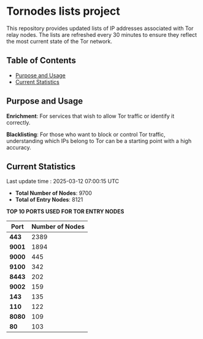 # Tornodes lists project

This repository provides updated lists of IP addresses associated with Tor relay nodes. The lists are refreshed every 30 minutes to ensure they reflect the most current state of the Tor network.

## Table of Contents

- [Purpose and Usage](#purpose-and-usage)
- [Current Statistics](#current-statistics)


## Purpose and Usage

**Enrichment**: For services that wish to allow Tor traffic or identify it correctly.

**Blacklisting**: For those who want to block or control Tor traffic, understanding which IPs belong to Tor can be a starting point with a high accuracy.

## Current Statistics

Last update time : 2025-03-12 07:00:15 UTC

- **Total Number of Nodes**: 9700
- **Total of Entry Nodes**: 8121

**TOP 10 PORTS USED FOR TOR ENTRY NODES**

| **Port** | **Number of Nodes** |
|------|-----------------|
| **443**   | 2389  |
| **9001**   | 1894  |
| **9000**   | 445  |
| **9100**   | 342  |
| **8443**   | 202  |
| **9002**   | 159  |
| **143**   | 135  |
| **110**   | 122  |
| **8080**   | 109  |
| **80**   | 103  |

